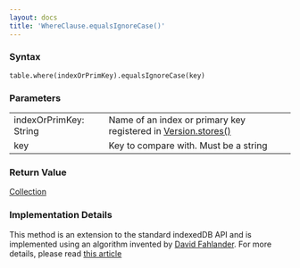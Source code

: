 ```yaml
---
layout: docs
title: 'WhereClause.equalsIgnoreCase()'
---
```

### Syntax

    table.where(indexOrPrimKey).equalsIgnoreCase(key)

### Parameters
<table>
<tr><td>indexOrPrimKey: String</td><td>Name of an index or primary key registered in <a href="Version.stores()">Version.stores()</a></td></tr>
<tr><td>key</td><td>Key to compare with. Must be a string</td></tr>
</table>

### Return Value

[Collection](Collection)

### Implementation Details

This method is an extension to the standard indexedDB API and is implemented using an algorithm invented by [David Fahlander](https://github.com/dfahlander/). For more details, please read [this article](http://www.codeproject.com/Articles/744986/How-to-do-some-magic-with-indexedDB)
